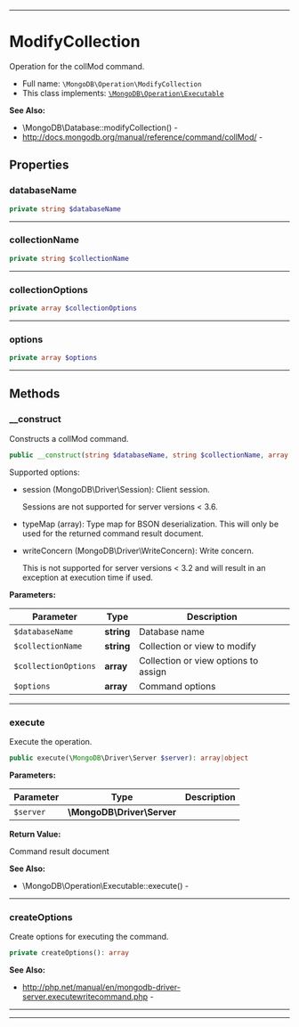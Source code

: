 ***

# ModifyCollection

Operation for the collMod command.



* Full name: `\MongoDB\Operation\ModifyCollection`
* This class implements:
[`\MongoDB\Operation\Executable`](./Executable.md)

**See Also:**

* \MongoDB\Database::modifyCollection() - 
* http://docs.mongodb.org/manual/reference/command/collMod/ - 



## Properties


### databaseName



```php
private string $databaseName
```






***

### collectionName



```php
private string $collectionName
```






***

### collectionOptions



```php
private array $collectionOptions
```






***

### options



```php
private array $options
```






***

## Methods


### __construct

Constructs a collMod command.

```php
public __construct(string $databaseName, string $collectionName, array $collectionOptions, array $options = []): mixed
```

Supported options:

* session (MongoDB\Driver\Session): Client session.

  Sessions are not supported for server versions < 3.6.

* typeMap (array): Type map for BSON deserialization. This will only be
  used for the returned command result document.

* writeConcern (MongoDB\Driver\WriteConcern): Write concern.

  This is not supported for server versions < 3.2 and will result in an
  exception at execution time if used.






**Parameters:**

| Parameter | Type | Description |
|-----------|------|-------------|
| `$databaseName` | **string** | Database name |
| `$collectionName` | **string** | Collection or view to modify |
| `$collectionOptions` | **array** | Collection or view options to assign |
| `$options` | **array** | Command options |




***

### execute

Execute the operation.

```php
public execute(\MongoDB\Driver\Server $server): array|object
```








**Parameters:**

| Parameter | Type | Description |
|-----------|------|-------------|
| `$server` | **\MongoDB\Driver\Server** |  |


**Return Value:**

Command result document


**See Also:**

* \MongoDB\Operation\Executable::execute() - 

***

### createOptions

Create options for executing the command.

```php
private createOptions(): array
```










**See Also:**

* http://php.net/manual/en/mongodb-driver-server.executewritecommand.php - 

***


***

